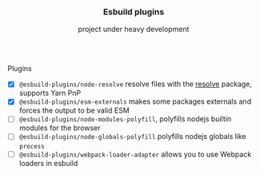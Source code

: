 <div align='center'>
    <br/>
    <br/>
    <!-- <img src='' width='320px'> -->
    <br/>
    <h3>Esbuild plugins</h3>
    <p>project under heavy development</p>
    <br/>
    <br/>
</div>

Plugins

-   [x] `@esbuild-plugins/node-resolve` resolve files with the [resolve](https://www.npmjs.com/package/resolve) package, supports Yarn PnP
-   [x] `@esbuild-plugins/esm-externals` makes some packages externals and forces the output to be valid ESM
-   [ ] `@esbuild-plugins/node-modules-polyfill`, polyfills nodejs builtin modules for the browser
-   [ ] `@esbuild-plugins/node-globals-polyfill` polyfills nodejs globals like `process`
-   [ ] `@esbuild-plugins/webpack-loader-adapter` allows you to use Webpack loaders in esbuild
